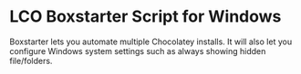 # LCO Boxstarter Script for Windows
Boxstarter lets you automate multiple Chocolatey installs. It will also let you configure Windows system settings such as always showing hidden file/folders.

